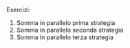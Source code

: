 Esercizi:

1. Somma in parallelo prima strategia
2. Somma in parallelo seconda strategia
3. Somma in parallelo terza strategia
